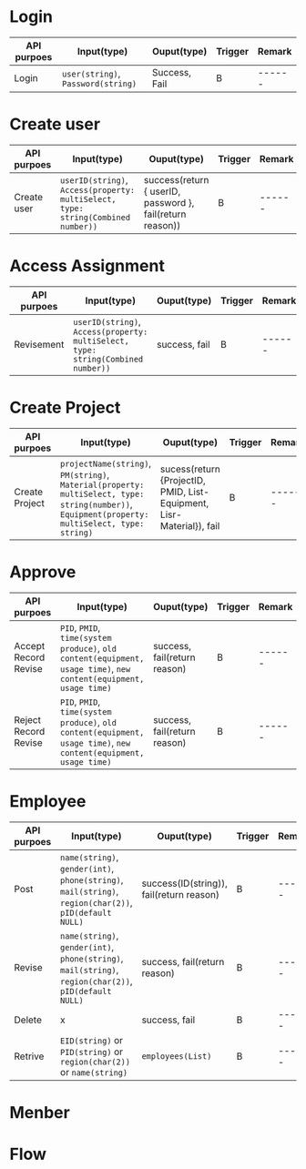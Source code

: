 # Login 
| API purpoes | Input(type)                        | Ouput(type)   | Trigger | Remark |
| ----------- | ---------------------------------- | ------------- | ------- | ------ |
| Login       | `user(string)`, `Password(string)` | Success, Fail | B       | ------ |

# Create user
| API purpoes | Input(type)                                                                      | Ouput(type)                                               | Trigger | Remark |
| ----------- | -------------------------------------------------------------------------------- | --------------------------------------------------------- | ------- | ------ |
| Create user | `userID(string)`, `Access(property: multiSelect, type: string(Combined number))` | success(return { userID, password }, fail(return reason)) | B       | ------ |

# Access Assignment
| API purpoes | Input(type)                                                                      | Ouput(type)   | Trigger | Remark |
| ----------- | -------------------------------------------------------------------------------- | ------------- | ------- | ------ |
| Revisement  | `userID(string)`, `Access(property: multiSelect, type: string(Combined number))` | success, fail | B       | ------ |

# Create Project
| API purpoes    | Input(type)                                                                                                                                    | Ouput(type)                                                           | Trigger | Remark |
| -------------- | ---------------------------------------------------------------------------------------------------------------------------------------------- | --------------------------------------------------------------------- | ------- | ------ |
| Create Project | `projectName(string)`, `PM(string)`, `Material(property: multiSelect, type: string(number))`, `Equipment(property: multiSelect, type: string)` | sucess(return {ProjectID, PMID, List-Equipment, Lisr-Material}), fail | B       | ------ |

# Approve 
| API purpoes          | Input(type)                                                                                                       | Ouput(type)                  | Trigger | Remark |
| -------------------- | ----------------------------------------------------------------------------------------------------------------- | ---------------------------- | ------- | ------ |
| Accept Record Revise | `PID`, `PMID`, `time(system produce)`, `old content(equipment, usage time)`, `new content(equipment, usage time)` | success, fail(return reason) | B       | ------ |
| Reject Record Revise | `PID`, `PMID`, `time(system produce)`, `old content(equipment, usage time)`, `new content(equipment, usage time)` | success, fail(return reason) | B       | ------ |

# Employee
| API purpoes | Input(type)                                                                                            | Ouput(type)                              | Trigger | Remark |
| ----------- | ------------------------------------------------------------------------------------------------------ | ---------------------------------------- | ------- | ------ |
| Post        | `name(string)`, `gender(int)`, `phone(string)`, `mail(string)`, `region(char(2))`, `pID(default NULL)` | success(ID(string)), fail(return reason) | B       | ------ |
| Revise      | `name(string)`, `gender(int)`, `phone(string)`, `mail(string)`, `region(char(2))`, `pID(default NULL)` | success, fail(return reason)             | B       | ------ |
| Delete      | x                                                                                                      | success, fail                            | B       | ------ |
| Retrive     | `EID(string)` or `PID(string)` or `region(char(2))` or `name(string)`                                  | `employees(List)`                        | B       | ------ |

# Menber

# Flow
